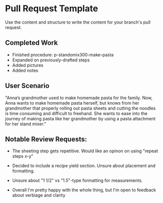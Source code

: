 # Pull Request Template

Use the content and structure to write the content for your branch's pull request.



## Completed Work

- Finished procedure: p-standomix300-make-pasta
- Expanded on previously-drafted steps
- Added pictures
- Added notes

## User Scenario
"Anna’s grandmother used to make homemade pasta for the family. Now, Anna wants to make homemade pasta herself, but knows from her grandmother that properly rolling out pasta sheets and cutting the noodles is time consuming and difficult to freehand. She wants to ease into the journey of making pasta like her grandmother by using a pasta attachment for her stand mixer."

## Notable Review Requests:
 - The sheeting step gets repetitive. Would like an opinon on using "repeat steps x-y"

 - Decided to include a recipe yield section. Unsure about placement and formatting.

 - Unsure about "1 1/2" vs "1.5"-type formatting for measurements.
 
 - Overall I'm pretty happy with the whole thing, but I'm open to feedback about verbiage and clarity


